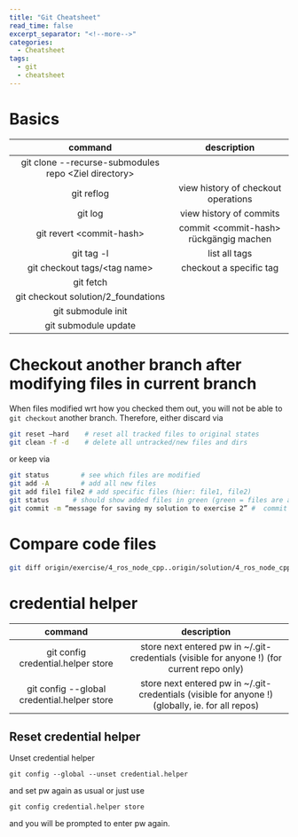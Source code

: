 ```yaml
---
title: "Git Cheatsheet"
read_time: false
excerpt_separator: "<!--more-->"
categories:
  - Cheatsheet
tags:
  - git
  - cheatsheet
---
```


# Basics

| command | description |
| :---: | :---: |
git clone --recurse-submodules repo \<Ziel directory\> | 
git reflog |	view history of checkout operations
git log	|	view history of commits
git revert \<commit-hash\>	| commit \<commit-hash\> rückgängig machen
git tag -l	|	list all tags
git checkout tags/\<tag name\>	|		checkout a specific tag
git fetch	|
git checkout solution/2\_foundations	|
git submodule init |
git submodule update |

# Checkout another branch after modifying files in current branch

When files modified wrt how you checked them out, you will not be able to `git checkout` another branch. 
Therefore, either discard via

```bash
git reset —hard	   # reset all tracked files to original states
git clean -f -d	   # delete all untracked/new files and dirs
```

or keep via

```bash
git status        # see which files are modified
git add -A        # add all new files
git add file1 file2	# add specific files (hier: file1, file2)
git status 		# should show added files in green (green = files are added)
git commit -m “message for saving my solution to exercise 2” #	commit added files to your local “exercise/2_foundations”
```

# Compare code files

```bash
git diff origin/exercise/4_ros_node_cpp..origin/solution/4_ros_node_cpp
```

# credential helper

| command | description |
| :---: | :---: |
git config credential.helper store | store next entered pw in ~/.git-credentials (visible for anyone !) (for current repo only)
git config --global credential.helper store | store next entered pw in ~/.git-credentials (visible for anyone !) (globally, ie. for all repos)

## Reset credential helper

Unset credential helper

`git config --global --unset credential.helper`

and set pw again as usual or just use

`git config credential.helper store`

and you will be prompted to enter pw again.
